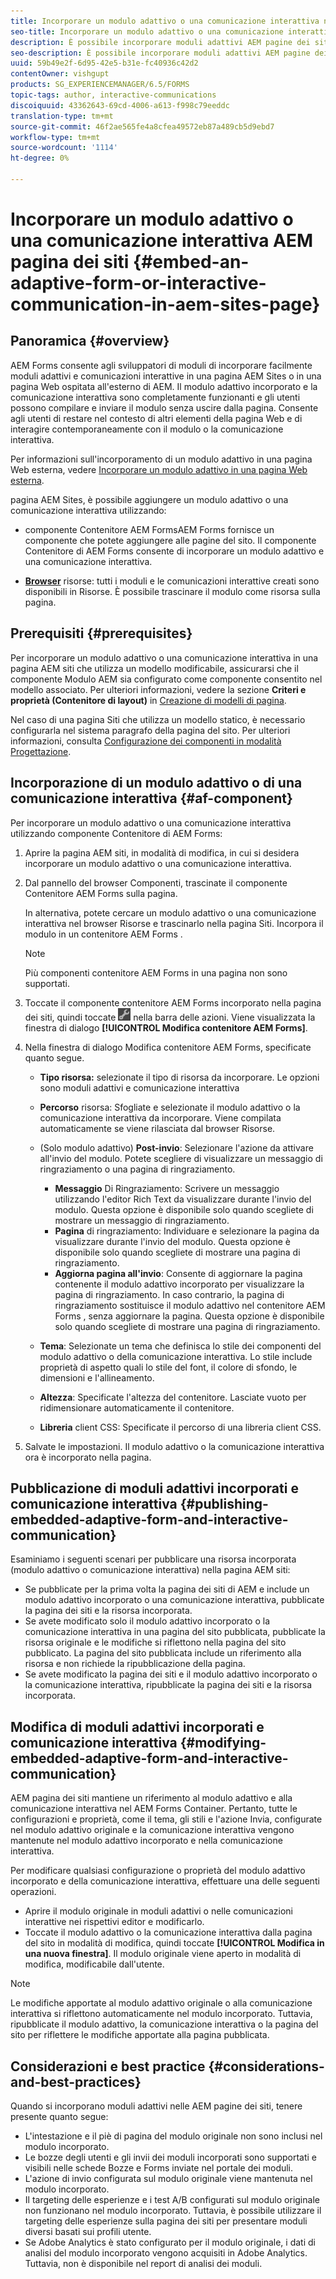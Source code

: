 ```yaml
---
title: Incorporare un modulo adattivo o una comunicazione interattiva nella pagina AEM siti
seo-title: Incorporare un modulo adattivo o una comunicazione interattiva nella pagina AEM siti
description: È possibile incorporare moduli adattivi AEM pagine dei siti. Gli utenti possono compilare e inviare i moduli senza uscire dalle pagine del sito.
seo-description: È possibile incorporare moduli adattivi AEM pagine dei siti. Gli utenti possono compilare e inviare i moduli senza uscire dalle pagine del sito.
uuid: 59b49e2f-6d95-42e5-b31e-fc40936c42d2
contentOwner: vishgupt
products: SG_EXPERIENCEMANAGER/6.5/FORMS
topic-tags: author, interactive-communications
discoiquuid: 43362643-69cd-4006-a613-f998c79eeddc
translation-type: tm+mt
source-git-commit: 46f2ae565fe4a8cfea49572eb87a489cb5d9ebd7
workflow-type: tm+mt
source-wordcount: '1114'
ht-degree: 0%

---
```



# Incorporare un modulo adattivo o una comunicazione interattiva AEM pagina dei siti {#embed-an-adaptive-form-or-interactive-communication-in-aem-sites-page}

## Panoramica {#overview}

 AEM Forms consente agli sviluppatori di moduli di incorporare facilmente moduli adattivi e comunicazioni interattive in una pagina AEM Sites  o in una pagina Web ospitata all&#39;esterno di AEM. Il modulo adattivo incorporato e la comunicazione interattiva sono completamente funzionanti e gli utenti possono compilare e inviare il modulo senza uscire dalla pagina. Consente agli utenti di restare nel contesto di altri elementi della pagina Web e di interagire contemporaneamente con il modulo o la comunicazione interattiva.

Per informazioni sull&#39;incorporamento di un modulo adattivo in una pagina Web esterna, vedere [Incorporare un modulo adattivo in una pagina Web esterna](/help/forms/using/embed-adaptive-form-external-web-page.md).

 pagina AEM Sites, è possibile aggiungere un modulo adattivo o una comunicazione interattiva utilizzando:

* **[](/help/forms/using/embed-adaptive-form-aem-sites.md#af-component)**
componente Contenitore AEM FormsAEM Forms fornisce un componente che potete aggiungere alle pagine del sito. Il componente Contenitore di AEM Forms  consente di incorporare un modulo adattivo e una comunicazione interattiva.

* **[Browser](/help/forms/using/embed-adaptive-form-aem-sites.md#asset-browser)**
risorse: tutti i moduli e le comunicazioni interattive creati sono disponibili in Risorse. È possibile trascinare il modulo come risorsa sulla pagina.

## Prerequisiti {#prerequisites}

Per incorporare un modulo adattivo o una comunicazione interattiva in una pagina AEM siti che utilizza un modello modificabile, assicurarsi che il componente Modulo AEM sia configurato come componente consentito nel modello associato. Per ulteriori informazioni, vedere la sezione **Criteri e proprietà (Contenitore di layout)** in [Creazione di modelli di pagina](/help/sites-authoring/templates.md).

Nel caso di una pagina Siti che utilizza un modello statico, è necessario configurarla nel sistema paragrafo della pagina del sito. Per ulteriori informazioni, consulta [Configurazione dei componenti in modalità Progettazione](/help/sites-authoring/default-components-designmode.md).

## Incorporazione di un modulo adattivo o di una comunicazione interattiva {#af-component}

Per incorporare un modulo adattivo o una comunicazione interattiva utilizzando  componente Contenitore di AEM Forms:

1. Aprire la pagina AEM siti, in modalità di modifica, in cui si desidera incorporare un modulo adattivo o una comunicazione interattiva.
1. Dal pannello del browser Componenti, trascinate il componente Contenitore  AEM Forms sulla pagina.

   In alternativa, potete cercare un modulo adattivo o una comunicazione interattiva nel browser Risorse e trascinarlo nella pagina Siti. Incorpora il modulo in un contenitore AEM Forms .

   >[!NOTE]
   >
   >Più componenti contenitore AEM Forms  in una pagina non sono supportati.

1. Toccate il componente  contenitore AEM Forms incorporato nella pagina dei siti, quindi toccate ![settings_icon](assets/settings_icon.png) nella barra delle azioni. Viene visualizzata la finestra di dialogo **[!UICONTROL Modifica  contenitore AEM Forms]**.
1. Nella finestra di dialogo Modifica  contenitore AEM Forms, specificate quanto segue.

   * **Tipo risorsa:** selezionate il tipo di risorsa da incorporare. Le opzioni sono moduli adattivi e comunicazione interattiva
   * **Percorso** risorsa: Sfogliate e selezionate il modulo adattivo o la comunicazione interattiva da incorporare. Viene compilata automaticamente se viene rilasciata dal browser Risorse.
   * (Solo modulo adattivo) **Post-invio**: Selezionare l&#39;azione da attivare all&#39;invio del modulo. Potete scegliere di visualizzare un messaggio di ringraziamento o una pagina di ringraziamento.

      * **Messaggio** Di Ringraziamento: Scrivere un messaggio utilizzando l&#39;editor Rich Text da visualizzare durante l&#39;invio del modulo. Questa opzione è disponibile solo quando scegliete di mostrare un messaggio di ringraziamento.
      * **Pagina** di ringraziamento: Individuare e selezionare la pagina da visualizzare durante l&#39;invio del modulo. Questa opzione è disponibile solo quando scegliete di mostrare una pagina di ringraziamento.
      * **Aggiorna pagina all&#39;invio**: Consente di aggiornare la pagina contenente il modulo adattivo incorporato per visualizzare la pagina di ringraziamento. In caso contrario, la pagina di ringraziamento sostituisce il modulo adattivo nel contenitore AEM Forms , senza aggiornare la pagina. Questa opzione è disponibile solo quando scegliete di mostrare una pagina di ringraziamento.
   * **Tema**: Selezionate un tema che definisca lo stile dei componenti del modulo adattivo o della comunicazione interattiva. Lo stile include proprietà di aspetto quali lo stile del font, il colore di sfondo, le dimensioni e l&#39;allineamento.
   * **Altezza**: Specificate l&#39;altezza del contenitore. Lasciate vuoto per ridimensionare automaticamente il contenitore.
   * **Libreria** client CSS: Specificate il percorso di una libreria client CSS.


1. Salvate le impostazioni. Il modulo adattivo o la comunicazione interattiva ora è incorporato nella pagina.

## Pubblicazione di moduli adattivi incorporati e comunicazione interattiva {#publishing-embedded-adaptive-form-and-interactive-communication}

Esaminiamo i seguenti scenari per pubblicare una risorsa incorporata (modulo adattivo o comunicazione interattiva) nella pagina AEM siti:

* Se pubblicate per la prima volta la pagina dei siti di AEM e include un modulo adattivo incorporato o una comunicazione interattiva, pubblicate la pagina dei siti e la risorsa incorporata.
* Se avete modificato solo il modulo adattivo incorporato o la comunicazione interattiva in una pagina del sito pubblicata, pubblicate la risorsa originale e le modifiche si riflettono nella pagina del sito pubblicato. La pagina del sito pubblicata include un riferimento alla risorsa e non richiede la ripubblicazione della pagina.
* Se avete modificato la pagina dei siti e il modulo adattivo incorporato o la comunicazione interattiva, ripubblicate la pagina dei siti e la risorsa incorporata.

## Modifica di moduli adattivi incorporati e comunicazione interattiva {#modifying-embedded-adaptive-form-and-interactive-communication}

AEM pagina dei siti mantiene un riferimento al modulo adattivo e alla comunicazione interattiva nel  AEM Forms Container. Pertanto, tutte le configurazioni e proprietà, come il tema, gli stili e l&#39;azione Invia, configurate nel modulo adattivo originale e la comunicazione interattiva vengono mantenute nel modulo adattivo incorporato e nella comunicazione interattiva.

Per modificare qualsiasi configurazione o proprietà del modulo adattivo incorporato e della comunicazione interattiva, effettuare una delle seguenti operazioni.

* Aprire il modulo originale in moduli adattivi o nelle comunicazioni interattive nei rispettivi editor e modificarlo.
* Toccate il modulo adattivo o la comunicazione interattiva dalla pagina del sito in modalità di modifica, quindi toccate **[!UICONTROL Modifica in una nuova finestra]**. Il modulo originale viene aperto in modalità di modifica, modificabile dall&#39;utente.

>[!NOTE]
>
>Le modifiche apportate al modulo adattivo originale o alla comunicazione interattiva si riflettono automaticamente nel modulo incorporato. Tuttavia, ripubblicate il modulo adattivo, la comunicazione interattiva o la pagina del sito per riflettere le modifiche apportate alla pagina pubblicata.

## Considerazioni e best practice {#considerations-and-best-practices}

Quando si incorporano moduli adattivi nelle AEM pagine dei siti, tenere presente quanto segue:

* L&#39;intestazione e il piè di pagina del modulo originale non sono inclusi nel modulo incorporato.
* Le bozze degli utenti e gli invii dei moduli incorporati sono supportati e visibili nelle schede Bozze e Forms inviate nel portale dei moduli.
* L&#39;azione di invio configurata sul modulo originale viene mantenuta nel modulo incorporato.
* Il targeting delle esperienze e i test A/B configurati sul modulo originale non funzionano nel modulo incorporato. Tuttavia, è possibile utilizzare il targeting delle esperienze sulla pagina dei siti per presentare moduli diversi basati sui profili utente.
* Se  Adobe Analytics è stato configurato per il modulo originale, i dati di analisi del modulo incorporato vengono acquisiti in  Adobe Analytics. Tuttavia, non è disponibile nel report di analisi dei moduli.

